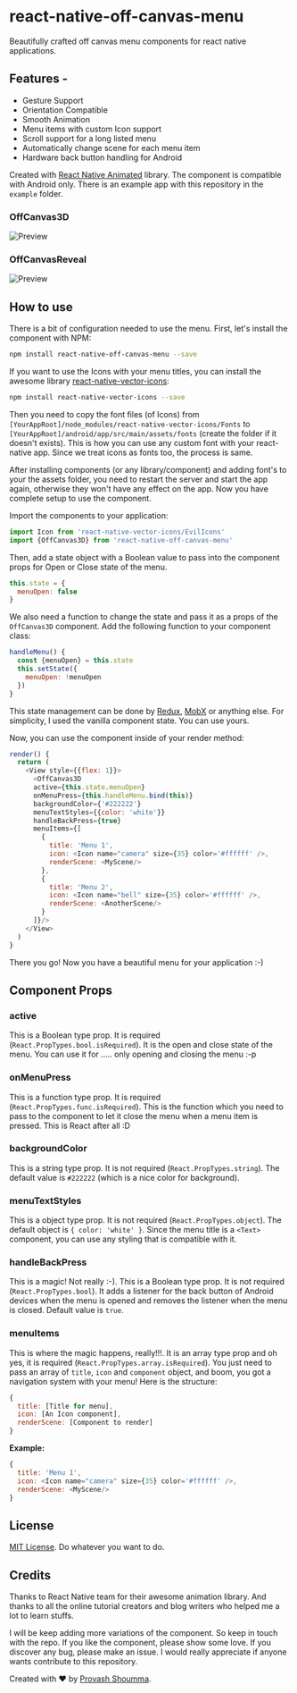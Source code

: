 # react-native-off-canvas-menu
Beautifully crafted off canvas menu components for react native applications.

## Features -
* Gesture Support
* Orientation Compatible
* Smooth Animation
* Menu items with custom Icon support
* Scroll support for a long listed menu
* Automatically change scene for each menu item
* Hardware back button handling for Android

Created with [React Native Animated](https://facebook.github.io/react-native/docs/animated.html) library. The component is compatible with Android only. There is an example app with this repository in the `example` folder.


### OffCanvas3D
![Preview](./visuals/OffCanvas3D.gif)

### OffCanvasReveal
![Preview](./visuals/OffCanvasReveal.gif)

## How to use
There is a bit of configuration needed to use the menu. First, let's install the component with NPM:

```bash
npm install react-native-off-canvas-menu --save
```

If you want to use the Icons with your menu titles, you can install the awesome library [react-native-vector-icons](https://github.com/oblador/react-native-vector-icons):

```bash
npm install react-native-vector-icons --save
```

Then you need to copy the font files (of Icons) from `[YourAppRoot]/node_modules/react-native-vector-icons/Fonts` to `[YourAppRoot]/android/app/src/main/assets/fonts` (create the folder if it doesn't exists). This is how you can use any custom font with your react-native app. Since we treat icons as fonts too, the process is same.

After installing components (or any library/component) and adding font's to your the assets folder, you need to restart the server and start the app again, otherwise they won't have any effect on the app. Now you have complete setup to use the component.

Import the components to your application:

```javascript
import Icon from 'react-native-vector-icons/EvilIcons'
import {OffCanvas3D} from 'react-native-off-canvas-menu'
```

Then, add a state object with a Boolean value to pass into the component  props for Open or Close state of the menu.

```javascript
this.state = {
  menuOpen: false
}
```

We also need a function to change the state and pass it as a props of the `OffCanvas3D` component. Add the following function to your component class:

```javascript
handleMenu() {
  const {menuOpen} = this.state
  this.setState({
    menuOpen: !menuOpen
  })
}
```

This state management can be done by [Redux](https://github.com/reactjs/redux), [MobX](https://github.com/mobxjs/mobx) or anything else. For simplicity, I used the vanilla component state. You can use yours.

Now, you can use the component inside of your render method:
```javascript
render() {
  return (
    <View style={{flex: 1}}>
      <OffCanvas3D
      active={this.state.menuOpen}
      onMenuPress={this.handleMenu.bind(this)}
      backgroundColor={'#222222'}
      menuTextStyles={{color: 'white'}}
      handleBackPress={true}
      menuItems={[
        {
          title: 'Menu 1',
          icon: <Icon name="camera" size={35} color='#ffffff' />,
          renderScene: <MyScene/>
        },
        {
          title: 'Menu 2',
          icon: <Icon name="bell" size={35} color='#ffffff' />,
          renderScene: <AnotherScene/>
        }
      ]}/>
    </View>
  )
}
```

There you go! Now you have a beautiful menu for your application :-)

## Component Props
### active
This is a Boolean type prop. It is required (`React.PropTypes.bool.isRequired`). It is the open and close state of the menu. You can use it for ..... only opening and closing the menu :-p

### onMenuPress
This is a function type prop. It is required (`React.PropTypes.func.isRequired`). This is the function which you need to pass to the component to let it close the menu when a menu item is pressed. This is React after all :D

### backgroundColor
This is a string type prop. It is not required (`React.PropTypes.string`). The default value is `#222222` (which is a nice color for background).

### menuTextStyles
This is a object type prop. It is not required (`React.PropTypes.object`). The default object is `{ color: 'white' }`. Since the menu title is a `<Text>` component, you can use any styling that is compatible with it.

### handleBackPress
This is a magic! Not really :-). This is a Boolean type prop. It is not required (`React.PropTypes.bool`). It adds a listener for the back button of Android devices when the menu is opened and removes the listener when the menu is closed. Default value is `true`.

### menuItems
This is where the magic happens, really!!!. It is an array type prop and oh yes, it is required (`React.PropTypes.array.isRequired`). You just need to pass an array of `title`, `icon` and `component` object, and boom, you got a navigation system with your menu! Here is the structure:

```javascript
{
  title: [Title for menu],
  icon: [An Icon component],
  renderScene: [Component to render]
}
```

**Example:**
```javascript
{
  title: 'Menu 1',
  icon: <Icon name="camera" size={35} color='#ffffff' />,
  renderScene: <MyScene/>
}
```

## License
[MIT License](https://github.com/shoumma/react-native-off-canvas-menu/blob/master/LICENSE). Do whatever you want to do.

## Credits
Thanks to React Native team for their awesome animation library. And thanks to all the online tutorial creators and blog writers who helped me a lot to learn stuffs.

I will be keep adding more variations of the component. So keep in touch with the repo. If you like the component, please show some love. If you discover any bug, please make an issue. I would really appreciate if anyone wants contribute to this repository.

Created with ♥ by [Provash Shoumma](https://twitter.com/pshoumma).
